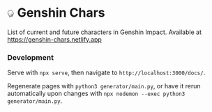 # ![](/docs/icons/favicon-16x16.png) Genshin Chars

List of current and future characters in Genshin Impact. Available at https://genshin-chars.netlify.app

### Development

Serve with `npx serve`, then navigate to `http://localhost:3000/docs/`.

Regenerate pages with `python3 generator/main.py`, or have it rerun automatically upon changes with `npx nodemon --exec python3 generator/main.py`.